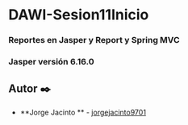 # DAWI-Sesion11Inicio
### Reportes en Jasper y Report y Spring MVC
### Jasper versión 6.16.0

## Autor ✒️

* **Jorge Jacinto ** - [jorgejacinto9701](https://github.com/jorgejacinto9701)
